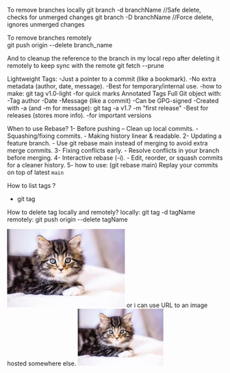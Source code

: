 To remove branches locally 
git branch -d branchName          //Safe delete, checks for unmerged changes
git branch -D branchName          //Force delete, ignores unmerged changes

To remove branches remotely  
git push origin --delete branch_name 

And to cleanup the reference to the branch in my local repo after deleting it remotely to keep sync with the remote
git fetch --prune

<!-- -------------------------------------- -->
Lightweight Tags:
    -Just a pointer to a commit (like a bookmark).
    -No extra metadata (author, date, message).
    -Best for temporary/internal use.
    -how to make: git tag v1.0-light
    -for quick marks
Annotated Tags
    Full Git object with:
        -Tag author
        -Date
        -Message (like a commit)
        -Can be GPG-signed
        -Created with -a (and -m for message): git tag -a v1.7 -m "first release"
        -Best for releases (stores more info).
        -for important versions

<!-- -------------------------------------- -->
When to use Rebase?
    1- Before pushing – Clean up local commits.
        - Squashing/fixing commits.
        - Making history linear & readable.
    2- Updating a feature branch.
        - Use git rebase main instead of merging to avoid extra merge commits.
    3- Fixing conflicts early.
        - Resolve conflicts in your branch before merging.
    4- Interactive rebase (-i).
        - Edit, reorder, or squash commits for a cleaner history.
    5- how to use:  (git rebase main)   Replay your commits on top of latest `main`  

<!-- -------------------------------------- -->
How to list tags ?
- git tag

<!-- -------------------------------------- -->
How to delete tag locally and remotely?
locally: git tag -d tagName
remotely: git push origin --delete tagName

<!-- -------------------------------------- -->
![Cat Image](./images/cat.jpeg) or i can use URL to an image hosted somewhere else. 
<img src="./images/cat.jpeg" width="200" alt="Description"> 
